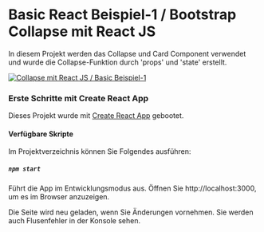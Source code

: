 # Basic React Beispiel-1 / Bootstrap Collapse mit React JS 

In diesem Projekt werden das Collapse und Card Component verwendet und wurde die Collapse-Funktion durch 'props' und 'state' erstellt.

[![Collapse mit React JS / Basic Beispiel-1](https://img.youtube.com/vi/K5odamM0Ebo/0.jpg)](https://www.youtube.com/watch?v=K5odamM0Ebo)


### Erste Schritte mit Create React App

Dieses Projekt wurde mit [Create React App](https://github.com/facebook/create-react-app) gebootet.

#### Verfügbare Skripte

Im Projektverzeichnis können Sie Folgendes ausführen:

##### `npm start`

Führt die App im Entwicklungsmodus aus.
Öffnen Sie http://localhost:3000, um es im Browser anzuzeigen.

Die Seite wird neu geladen, wenn Sie Änderungen vornehmen.
Sie werden auch Flusenfehler in der Konsole sehen.



